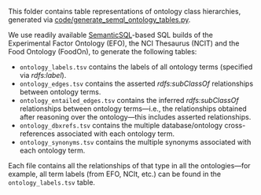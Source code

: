 This folder contains table representations of ontology class hierarchies, generated via [code/generate_semql_ontology_tables.py](https://github.com/ccb-hms/NHANES-metadata/blob/master/code/generate_semql_ontology_tables.py). 

We use readily available [SemanticSQL](https://github.com/INCATools/semantic-sql)-based SQL builds of the Experimental Factor Ontology (EFO), the NCI Thesaurus (NCIT) and the Food Ontology (FoodOn), to generate the following tables:

* `ontology_labels.tsv` contains the labels of all ontology terms (specified via _rdfs:label_).
* `ontology_edges.tsv` contains the asserted _rdfs:subClassOf_ relationships between ontology terms.   
* `ontology_entailed_edges.tsv` contains the inferred _rdfs:subClassOf_ relationships between ontology terms—i.e., the relationships obtained after reasoning over the ontology—this includes asserted relationships.
* `ontology_dbxrefs.tsv` contains the multiple database/ontology cross-references associated with each ontology term.
* `ontology_synonyms.tsv` contains the multiple synonyms associated with each ontology term.

Each file contains all the relationships of that type in all the ontologies—for example, all term labels (from EFO, NCIt, etc.) can be found in the `ontology_labels.tsv` table.
